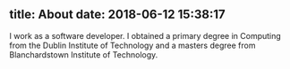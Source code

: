title: About
date: 2018-06-12 15:38:17
---
I work as a software developer. I obtained a primary degree in Computing from the Dublin Institute of Technology and a masters degree from Blanchardstown Institute of Technology.